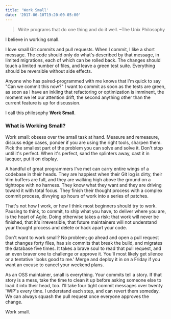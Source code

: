 ```yaml
---
title: 'Work Small'
date: '2017-06-10T19:20:00-05:00'
---
```


> Write programs that do one thing and do it well. –The Unix Philosophy

I believe in working small.

I love small Git commits and pull requests. When I commit, I like a short
message. The code should only do what's described by that message, in limited
migrations, each of which can be rolled back. The changes should touch a
limited number of files, and leave a green test suite. Everything should be
reversible without side effects.

Anyone who has paired-programmed with me knows that I'm quick to say "Can we
commit this now?" I want to commit as soon as the tests are green, as soon as I
have an inkling that refactoring or optimization is imminent, the moment we let
our attention drift, the second anything other than the current feature is up
for discussion.

I call this philosophy **Work Small**.

### What is Working Small?

Work small: obsess over the small task at hand. Measure and remeasure,
discuss edge cases, ponder if you are using the right tools, sharpen them. Pick
the smallest part of the problem you can solve and solve it. Don't stop until
it's perfect. When it's perfect, sand the splinters away, cast it in lacquer,
put it on display.

A handful of great programmers I've met can carry entire wings of a codebase in
their heads. They are happiest when their Git log is dirty, their Vim buffers
are full, and they are walking high above the ground on a tightrope with no
harness. They know what they want and they are driving toward it with total
focus. They finish their thought process with a complex commit process,
divvying up hours of work into a series of patches.

That's not how I work, or how I think most beginners should try to work.
Pausing to think, to commit, to ship what you have, to deliver where you are,
is the heart of Agile. Doing otherwise takes a risk: that work will never be
finished, that it's irreversible, that future maintainers will not understand
your thought process and delete or hack apart your code.

Don't want to work small? No problem; go ahead and open a pull request that
changes forty files, has six commits that break the build, and migrates the
database five times. It takes a brave soul to read that pull request, and an even
braver one to challenge or approve it. You'll most likely get silence or a
tentative 'looks good to me.' Merge and deploy it in on a Friday if you want an
excuse to cancel your weekend plans.

As an OSS maintainer, small is everything. Your commits tell a story. If that
story is a mess, take the time to clean it up before asking someone else to
load it into their head, too. I'll take four tight commit messages over twenty
'WIP's every time. I understand each step, and can revert them someday. We can
always squash the pull request once everyone approves the change.

Work small.
